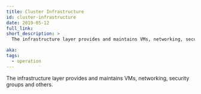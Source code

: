 ```yaml
---
title: Cluster Infrastructure
id: cluster-infrastructure
date: 2019-05-12
full_link:
short_description: >
  The infrastructure layer provides and maintains VMs, networking, security groups and others.

aka:
tags:
  - operation
---
```


The infrastructure layer provides and maintains VMs, networking, security groups and others.

